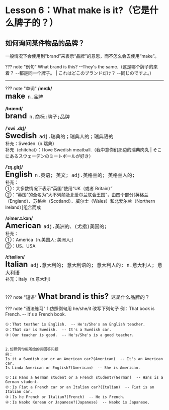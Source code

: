 # Lesson 6：What make is it?（它是什么牌子的？）

## 如何询问某件物品的品牌？

一般情况下会使用到“brand”来表示“品牌”的意思，而不怎么会去使用“make”。

??? note "例句"
    What brand is this?  --They's the same.（这是哪个牌子的来着？  --都是同一个牌子。 | これはどこのブランドだけ？  --同じのですよ。）<br>


---
??? note "单词"
    **/meɪk/**<br>
    <font size=5>**make**</font>&nbsp;&nbsp;<font size=4>`n.品牌`</font><br>
    <br>
    **/brænd/**<br>
    <font size=5>**brand**</font>&nbsp;&nbsp;<font size=4>`n.商标;牌子;品牌`</font><br>
    <br>
    **/ˈswiː.dɪʃ/**<br>
    <font size=5>**Swedish**</font>&nbsp;&nbsp;<font size=4>`adj.瑞典的；瑞典人的；瑞典语的`</font><br>
    补充：Sweden（n.瑞典）<br>
    补充（chitchat）：I love Swedish meatball.（我中意你们那边的瑞典肉丸 | そこにあるスウェーデンのミートボールが好き）
    <br>
    <br>
    **/ˈɪŋ.ɡlɪʃ/**<br>
    <font size=5>**English**</font>&nbsp;&nbsp;<font size=4>`n.英语; 英文; adj.英格兰的; 英格兰人的;`</font><br>
    补充：<br>
    ①：大多数情况下表示“英国”使用“UK（或者 Britain）”<br>
    ②：“英国”的全名为“大不列颠及北爱尔兰联合王国”，由四个部分[英格兰（England）、苏格兰（Scotland）、威尔士（Wales）和北爱尔兰（Northern Ireland）]组合而成<br>
    <br>
    **/əˈmer.ɪ.kən/**<br>
    <font size=5>**American**</font>&nbsp;&nbsp;<font size=4>`adj.美洲的、(尤指)美国的;`</font><br>
    补充：<br>
    ①：America（n.美国人; 美洲人;）<br>
    ②：US、USA<br>
    <br>
    **/ɪˈtæliən/**<br>
    <font size=5>**Italian**</font>&nbsp;&nbsp;<font size=4>`adj.意大利的; 意大利语的; 意大利人的; n.意大利人; 意大利语`</font><br>
    补充：Italy（n.意大利）<br>
    <br>


??? note "短语"
    <font size=5>**What brand is this?**</font>&nbsp;&nbsp;<font size=4>`这是什么品牌的？`</font><br>


??? note  "语法练习"
    1.仿照例句用 he/she/it 改写下列句子
    例：That book is French.  -- It's a French book.

    ①：That teather is English.  -- He's/She's an English teacher.
    ②：That car is Swedish.  -- It's a Swedish car.
    ③：Our teacher is good.  -- He's/She's is a good teacher.


    2.仿照例句用所给的词回答问题
    例：
    Is it a Swedish car or an American car?(American)  -- It's an American car.
    Is Linda American or English?(American)  -- She is American.

    ①：Is Hans a German student or a French student?(German)  -- Hans is a German student.
    ②：Is Fiat a French car or an Italian car?(Italian)  -- Fiat is an Italian car.
    ③：Is he French or Italian?(French)  -- He is French.
    ④：Is Naoko Korean or Japanese?(Japanese)  -- Naoko is Japanese.

